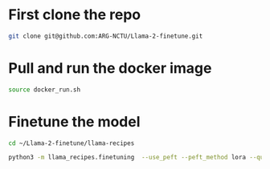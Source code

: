 # First clone the repo
```bash
git clone git@github.com:ARG-NCTU/Llama-2-finetune.git
```

# Pull and run the docker image
```bash
source docker_run.sh
```

# Finetune the model
```bash
cd ~/Llama-2-finetune/llama-recipes
```

```bash
python3 -m llama_recipes.finetuning  --use_peft --peft_method lora --quantization --use_fp16 --model_name ~/Llama-2-finetune/llama-2-7b-pretrained-hf --output_dir ~/Llama-2-finetune/llama-2-7b-finetuned-PERT
```
